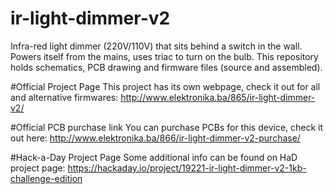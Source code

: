 # ir-light-dimmer-v2
Infra-red light dimmer (220V/110V) that sits behind a switch in the wall. Powers itself from the mains, uses triac to turn on the bulb. This repository holds schematics, PCB drawing and firmware files (source and assembled).

#Official Project Page
This project has its own webpage, check it out for all and alternative firmwares:
http://www.elektronika.ba/865/ir-light-dimmer-v2/

#Official PCB purchase link
You can purchase PCBs for this device, check it out here:
http://www.elektronika.ba/866/ir-light-dimmer-v2-purchase/

#Hack-a-Day Project Page
Some additional info can be found on HaD project page:
https://hackaday.io/project/19221-ir-light-dimmer-v2-1kb-challenge-edition
